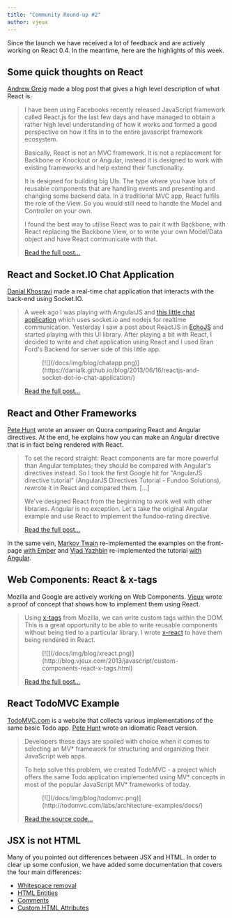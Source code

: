 ```yaml
---
title: "Community Round-up #2"
author: vjeux
---
```


Since the launch we have received a lot of feedback and are actively working on React 0.4. In the meantime, here are the highlights of this week.

## Some quick thoughts on React

[Andrew Greig](http://www.andrewgreig.com/) made a blog post that gives a high level description of what React is.

> I have been using Facebooks recently released JavaScript framework called React.js for the last few days and have managed to obtain a rather high level understanding of how it works and formed a good perspective on how it fits in to the entire javascript framework ecosystem.
>
> Basically, React is not an MVC framework. It is not a replacement for Backbone or Knockout or Angular, instead it is designed to work with existing frameworks and help extend their functionality.
>
> It is designed for building big UIs. The type where you have lots of reusable components that are handling events and presenting and changing some backend data. In a traditional MVC app, React fulfils the role of the View. So you would still need to handle the Model and Controller on your own.
>
> I found the best way to utilise React was to pair it with Backbone, with React replacing the Backbone View, or to write your own Model/Data object and have React communicate with that.
>
> [Read the full post...](http://www.andrewgreig.com/637/)

## React and Socket.IO Chat Application

[Danial Khosravi](https://danialk.github.io/) made a real-time chat application that interacts with the back-end using Socket.IO.

> A week ago I was playing with AngularJS and [this little chat application](https://github.com/btford/angular-socket-io-im) which uses socket.io and nodejs for realtime communication. Yesterday I saw a post about ReactJS in [EchoJS](http://www.echojs.com/) and started playing with this UI library. After playing a bit with React, I decided to write and chat application using React and I used Bran Ford's Backend for server side of this little app.
> <figure>[![](/docs/img/blog/chatapp.png)](https://danialk.github.io/blog/2013/06/16/reactjs-and-socket-dot-io-chat-application/)</figure>
>
> [Read the full post...](https://danialk.github.io/blog/2013/06/16/reactjs-and-socket-dot-io-chat-application/)

## React and Other Frameworks

[Pete Hunt](http://www.petehunt.net/blog/) wrote an answer on Quora comparing React and Angular directives. At the end, he explains how you can make an Angular directive that is in fact being rendered with React.

> To set the record straight: React components are far more powerful than Angular templates; they should be compared with Angular's directives instead. So I took the first Google hit for "AngularJS directive tutorial" (AngularJS Directives Tutorial - Fundoo Solutions), rewrote it in React and compared them. [...]
>
> We've designed React from the beginning to work well with other libraries. Angular is no exception. Let's take the original Angular example and use React to implement the fundoo-rating directive.
>
> [Read the full post...](https://www.quora.com/Pete-Hunt/Posts/Facebooks-React-vs-AngularJS-A-Closer-Look)

In the same vein, [Markov Twain](https://twitter.com/markov_twain/status/345702941845499906) re-implemented the examples on the front-page [with Ember](http://jsbin.com/azihiw/2/edit) and [Vlad Yazhbin](https://twitter.com/vla) re-implemented the tutorial [with Angular](http://jsfiddle.net/vla/Cdrse/).

## Web Components: React & x-tags

Mozilla and Google are actively working on Web Components. [Vjeux](http://blog.vjeux.com/) wrote a proof of concept that shows how to implement them using React.

> Using [x-tags](http://www.x-tags.org/) from Mozilla, we can write custom tags within the DOM. This is a great opportunity to be able to write reusable components without being tied to a particular library. I wrote [x-react](https://github.com/vjeux/react-xtags/) to have them being rendered in React.
> <figure>[![](/docs/img/blog/xreact.png)](http://blog.vjeux.com/2013/javascript/custom-components-react-x-tags.html)</figure>
>
> [Read the full post...](http://blog.vjeux.com/2013/javascript/custom-components-react-x-tags.html)

## React TodoMVC Example

[TodoMVC.com](http://todomvc.com/) is a website that collects various implementations of the same basic Todo app. [Pete Hunt](http://www.petehunt.net/blog/) wrote an idiomatic React version.

> Developers these days are spoiled with choice when it comes to selecting an MV* framework for structuring and organizing their JavaScript web apps.
>
> To help solve this problem, we created TodoMVC - a project which offers the same Todo application implemented using MV* concepts in most of the popular JavaScript MV* frameworks of today.
> <figure>[![](/docs/img/blog/todomvc.png)](http://todomvc.com/labs/architecture-examples/docs/)</figure>
>
> [Read the source code...](https://github.com/tastejs/todomvc/tree/gh-pages/labs/architecture-examples/react)

## JSX is not HTML

Many of you pointed out differences between JSX and HTML. In order to clear up some confusion, we have added some documentation that covers the four main differences:

  - [Whitespace removal](/docs/docs/jsx-is-not-html.html)
  - [HTML Entities](/docs/docs/jsx-is-not-html.html)
  - [Comments](/docs/docs/jsx-is-not-html.html)
  - [Custom HTML Attributes](/docs/docs/jsx-is-not-html.html)
